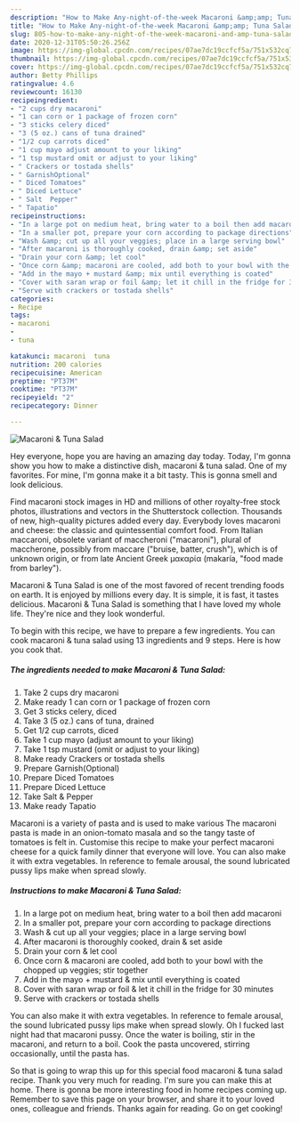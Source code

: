 ```yaml
---
description: "How to Make Any-night-of-the-week Macaroni &amp;amp; Tuna Salad"
title: "How to Make Any-night-of-the-week Macaroni &amp;amp; Tuna Salad"
slug: 805-how-to-make-any-night-of-the-week-macaroni-and-amp-tuna-salad
date: 2020-12-31T05:50:26.256Z
image: https://img-global.cpcdn.com/recipes/07ae7dc19ccfcf5a/751x532cq70/macaroni-tuna-salad-recipe-main-photo.jpg
thumbnail: https://img-global.cpcdn.com/recipes/07ae7dc19ccfcf5a/751x532cq70/macaroni-tuna-salad-recipe-main-photo.jpg
cover: https://img-global.cpcdn.com/recipes/07ae7dc19ccfcf5a/751x532cq70/macaroni-tuna-salad-recipe-main-photo.jpg
author: Betty Phillips
ratingvalue: 4.6
reviewcount: 16130
recipeingredient:
- "2 cups dry macaroni"
- "1 can corn or 1 package of frozen corn"
- "3 sticks celery diced"
- "3 (5 oz.) cans of tuna drained"
- "1/2 cup carrots diced"
- "1 cup mayo adjust amount to your liking"
- "1 tsp mustard omit or adjust to your liking"
- " Crackers or tostada shells"
- " GarnishOptional"
- " Diced Tomatoes"
- " Diced Lettuce"
- " Salt  Pepper"
- " Tapatio"
recipeinstructions:
- "In a large pot on medium heat, bring water to a boil then add macaroni"
- "In a smaller pot, prepare your corn according to package directions"
- "Wash &amp; cut up all your veggies; place in a large serving bowl"
- "After macaroni is thoroughly cooked, drain &amp; set aside"
- "Drain your corn &amp; let cool"
- "Once corn &amp; macaroni are cooled, add both to your bowl with the chopped up veggies; stir together"
- "Add in the mayo + mustard &amp; mix until everything is coated"
- "Cover with saran wrap or foil &amp; let it chill in the fridge for 30 minutes"
- "Serve with crackers or tostada shells"
categories:
- Recipe
tags:
- macaroni
- 
- tuna

katakunci: macaroni  tuna 
nutrition: 200 calories
recipecuisine: American
preptime: "PT37M"
cooktime: "PT37M"
recipeyield: "2"
recipecategory: Dinner

---
```



![Macaroni &amp; Tuna Salad](https://img-global.cpcdn.com/recipes/07ae7dc19ccfcf5a/751x532cq70/macaroni-tuna-salad-recipe-main-photo.jpg)

Hey everyone, hope you are having an amazing day today. Today, I'm gonna show you how to make a distinctive dish, macaroni &amp; tuna salad. One of my favorites. For mine, I'm gonna make it a bit tasty. This is gonna smell and look delicious.

Find macaroni stock images in HD and millions of other royalty-free stock photos, illustrations and vectors in the Shutterstock collection. Thousands of new, high-quality pictures added every day. Everybody loves macaroni and cheese: the classic and quintessential comfort food. From Italian maccaroni, obsolete variant of maccheroni (&#34;macaroni&#34;), plural of maccherone, possibly from maccare (&#34;bruise, batter, crush&#34;), which is of unknown origin, or from late Ancient Greek μακαρία (makaría, &#34;food made from barley&#34;).

Macaroni &amp; Tuna Salad is one of the most favored of recent trending foods on earth. It is enjoyed by millions every day. It is simple, it is fast, it tastes delicious. Macaroni &amp; Tuna Salad is something that I have loved my whole life. They're nice and they look wonderful.


To begin with this recipe, we have to prepare a few ingredients. You can cook macaroni &amp; tuna salad using 13 ingredients and 9 steps. Here is how you cook that.

<!--inarticleads1-->

##### The ingredients needed to make Macaroni &amp; Tuna Salad:

1. Take 2 cups dry macaroni
1. Make ready 1 can corn or 1 package of frozen corn
1. Get 3 sticks celery, diced
1. Take 3 (5 oz.) cans of tuna, drained
1. Get 1/2 cup carrots, diced
1. Take 1 cup mayo (adjust amount to your liking)
1. Take 1 tsp mustard (omit or adjust to your liking)
1. Make ready  Crackers or tostada shells
1. Prepare  Garnish(Optional)
1. Prepare  Diced Tomatoes
1. Prepare  Diced Lettuce
1. Take  Salt &amp; Pepper
1. Make ready  Tapatio


Macaroni is a variety of pasta and is used to make various The macaroni pasta is made in an onion-tomato masala and so the tangy taste of tomatoes is felt in. Customise this recipe to make your perfect macaroni cheese for a quick family dinner that everyone will love. You can also make it with extra vegetables. In reference to female arousal, the sound lubricated pussy lips make when spread slowly. 

<!--inarticleads2-->

##### Instructions to make Macaroni &amp; Tuna Salad:

1. In a large pot on medium heat, bring water to a boil then add macaroni
1. In a smaller pot, prepare your corn according to package directions
1. Wash &amp; cut up all your veggies; place in a large serving bowl
1. After macaroni is thoroughly cooked, drain &amp; set aside
1. Drain your corn &amp; let cool
1. Once corn &amp; macaroni are cooled, add both to your bowl with the chopped up veggies; stir together
1. Add in the mayo + mustard &amp; mix until everything is coated
1. Cover with saran wrap or foil &amp; let it chill in the fridge for 30 minutes
1. Serve with crackers or tostada shells


You can also make it with extra vegetables. In reference to female arousal, the sound lubricated pussy lips make when spread slowly. Oh I fucked last night had that macaroni pussy. Once the water is boiling, stir in the macaroni, and return to a boil. Cook the pasta uncovered, stirring occasionally, until the pasta has. 

So that is going to wrap this up for this special food macaroni &amp; tuna salad recipe. Thank you very much for reading. I'm sure you can make this at home. There is gonna be more interesting food in home recipes coming up. Remember to save this page on your browser, and share it to your loved ones, colleague and friends. Thanks again for reading. Go on get cooking!
